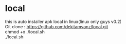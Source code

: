# local
this is auto installer apk local in linux(linux only guys v0.2)
<br>
Git clone : https://github.com/dekitamvanz/local.git
<br>
chmod +x ./local.sh
<br>
./local.sh
